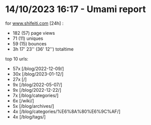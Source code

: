 # 14/10/2023 16:17 - Umami report
for www.shifeiti.com [24h] :

 - 182 (57) page views
 - 71 (11) uniques
 - 59 (15) bounces
 - 3h 17' 23'' (36' 12'') totaltime


top 10 urls:
 - 57x [/blog/2022-12-09/]
 - 30x [/blog/2023-01-12/]
 - 27x [/]
 - 9x [/blog/2022-05-07/]
 - 9x [/blog/2022-12-22/]
 - 7x [/blog/categories/]
 - 6x [/wiki/]
 - 5x [/blog/archives/]
 - 4x [/blog/categories/%E6%8A%80%E6%9C%AF/]
 - 4x [/blog/tags/]


